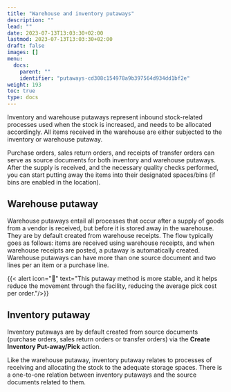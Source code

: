 ```yaml
---
title: "Warehouse and inventory putaways"
description: ""
lead: ""
date: 2023-07-13T13:03:30+02:00
lastmod: 2023-07-13T13:03:30+02:00
draft: false
images: []
menu:
  docs:
    parent: ""
    identifier: "putaways-cd308c154978a9b397564d934dd1bf2e"
weight: 193
toc: true
type: docs
---
```


Inventory and warehouse putaways represent inbound stock-related processes used when the stock is increased, and needs to be allocated accordingly. All items received in the warehouse are either subjected to the inventory or warehouse putaway.

Purchase orders, sales return orders, and receipts of transfer orders can serve as source documents for both inventory and warehouse putaways. After the supply is received, and the necessary quality checks performed, you can start putting away the items into their designated spaces/bins (if bins are enabled in the location). 

## Warehouse putaway

Warehouse putaways entail all processes that occur after a supply of goods from a vendor is received, but before it is stored away in the warehouse. They are by default created from warehouse receipts. The flow typically goes as follows: items are received using warehouse receipts, and when warehouse receipts are posted, a putaway is automatically created. Warehouse putaways can have more than one source document and two lines per an item or a purchase line.


  {{< alert icon="📝" text="This putaway method is more stable, and it helps reduce the movement through the facility, reducing the average pick cost per order."/>}}
  
## Inventory putaway

Inventory putaways are by default created from source documents (purchase orders, sales return orders or transfer orders) via the **Create Inventory Put-away/Pick** action.

Like the warehouse putaway, inventory putaway relates to processes of receiving and allocating the stock to the adequate storage spaces. There is a one-to-one relation between inventory putaways and the source documents related to them.

